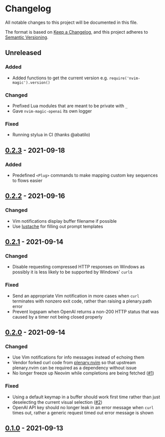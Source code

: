 # Changelog
All notable changes to this project will be documented in this file.

The format is based on [Keep a Changelog](https://keepachangelog.com/en/1.0.0/),
and this project adheres to [Semantic Versioning](https://semver.org/spec/v2.0.0.html).

## Unreleased

### Added
* Added functions to get the current version e.g. `require('nvim-magic').version()`

### Changed
* Prefixed Lua modules that are meant to be private with `_`
* Gave `nvim-magic-openai` its own logger

### Fixed
* Running stylua in CI (thanks @abatilo)

## [0.2.3] - 2021-09-18

### Added
* Predefined `<Plug>` commands to make mapping custom key sequences to flows easier

## [0.2.2] - 2021-09-16

### Changed
* Vim notifications display buffer filename if possible
* Use [lustache](https://github.com/Olivine-Labs/lustache) for filling out prompt templates

## [0.2.1] - 2021-09-14

### Changed
* Disable requesting compressed HTTP responses on Windows as possibly it is less likely to be supported by Windows' `curl`s

### Fixed
* Send an appropriate Vim notification in more cases when `curl` terminates with nonzero exit code, rather than raising a plenary.path error
* Prevent logspam when OpenAI returns a non-200 HTTP status that was caused by a timer not being closed properly

## [0.2.0] - 2021-09-14

### Changed
* Use Vim notifications for info messages instead of echoing them
* Vendor forked curl code from [plenary.nvim](https://github.com/nvim-lua/plenary.nvim) so that upstream plenary.nvim can be required as a dependency without issue
* No longer freeze up Neovim while completions are being fetched ([#1](https://github.com/jameshiew/nvim-magic/issues/1))

### Fixed
* Using a default keymap in a buffer should work first time rather than just deselecting the current visual selection ([#2](https://github.com/jameshiew/nvim-magic/issues/2))
* OpenAI API key should no longer leak in an error message when `curl` times out, rather a generic request timed out error message is shown

## [0.1.0] - 2021-09-13

[0.2.3]: https://github.com/jameshiew/nvim-magic/compare/v0.2.2...0.2.3
[0.2.2]: https://github.com/jameshiew/nvim-magic/compare/v0.2.1...v0.2.2
[0.2.1]: https://github.com/jameshiew/nvim-magic/compare/v0.2.0...v0.2.1
[0.2.0]: https://github.com/jameshiew/nvim-magic/compare/v0.1.0...v0.2.0
[0.1.0]: https://github.com/jameshiew/nvim-magic/releases/tag/v0.1.0
